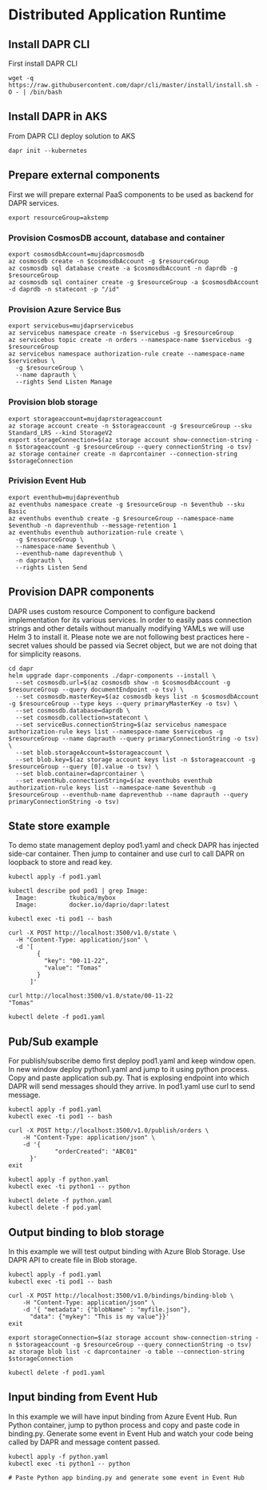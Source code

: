# Distributed Application Runtime

## Install DAPR CLI
First install DAPR CLI

```
wget -q https://raw.githubusercontent.com/dapr/cli/master/install/install.sh -O - | /bin/bash
```

## Install DAPR in AKS
From DAPR CLI deploy solution to AKS

```
dapr init --kubernetes 
```

## Prepare external components
First we will prepare external PaaS components to be used as backend for DAPR services.

```
export resourceGroup=akstemp
```

### Provision CosmosDB account, database and container
```
export cosmosdbAccount=mujdaprcosmosdb
az cosmosdb create -n $cosmosdbAccount -g $resourceGroup
az cosmosdb sql database create -a $cosmosdbAccount -n daprdb -g $resourceGroup
az cosmosdb sql container create -g $resourceGroup -a $cosmosdbAccount -d daprdb -n statecont -p "/id"
```

### Provision Azure Service Bus
```
export servicebus=mujdaprservicebus
az servicebus namespace create -n $servicebus -g $resourceGroup
az servicebus topic create -n orders --namespace-name $servicebus -g $resourceGroup
az servicebus namespace authorization-rule create --namespace-name $servicebus \
  -g $resourceGroup \
  --name daprauth \
  --rights Send Listen Manage
```

### Provision blob storage
```
export storageaccount=mujdaprstorageaccount
az storage account create -n $storageaccount -g $resourceGroup --sku Standard_LRS --kind StorageV2
export storageConnection=$(az storage account show-connection-string -n $storageaccount -g $resourceGroup --query connectionString -o tsv)
az storage container create -n daprcontainer --connection-string $storageConnection
```

### Privision Event Hub
```
export eventhub=mujdapreventhub
az eventhubs namespace create -g $resourceGroup -n $eventhub --sku Basic
az eventhubs eventhub create -g $resourceGroup --namespace-name $eventhub -n dapreventhub --message-retention 1
az eventhubs eventhub authorization-rule create \
  -g $resourceGroup \
  --namespace-name $eventhub \
  --eventhub-name dapreventhub \
  -n daprauth \
  --rights Listen Send
```

## Provision DAPR components
DAPR uses custom resource Component to configure backend implementation for its various services. In order to easily pass connection strings and other details without manually modifying YAMLs we will use Helm 3 to install it. Please note we are not following best practices here - secret values should be passed via Secret object, but we are not doing that for simplicity reasons.

```
cd dapr
helm upgrade dapr-components ./dapr-components --install \
  --set cosmosdb.url=$(az cosmosdb show -n $cosmosdbAccount -g $resourceGroup --query documentEndpoint -o tsv) \
  --set cosmosdb.masterKey=$(az cosmosdb keys list -n $cosmosdbAccount -g $resourceGroup --type keys --query primaryMasterKey -o tsv) \
  --set cosmosdb.database=daprdb \
  --set cosmosdb.collection=statecont \
  --set serviceBus.connectionString=$(az servicebus namespace authorization-rule keys list --namespace-name $servicebus -g $resourceGroup --name daprauth --query primaryConnectionString -o tsv) \
  --set blob.storageAccount=$storageaccount \
  --set blob.key=$(az storage account keys list -n $storageaccount -g $resourceGroup --query [0].value -o tsv) \
  --set blob.container=daprcontainer \
  --set eventHub.connectionString=$(az eventhubs eventhub authorization-rule keys list --namespace-name $eventhub -g $resourceGroup --eventhub-name dapreventhub --name daprauth --query primaryConnectionString -o tsv)
```

## State store example
To demo state management deploy pod1.yaml and check DAPR has injected side-car container. Then jump to container and use curl to call DAPR on loopback to store and read key.

```
kubectl apply -f pod1.yaml

kubectl describe pod pod1 | grep Image:
  Image:         tkubica/mybox
  Image:         docker.io/daprio/dapr:latest

kubectl exec -ti pod1 -- bash

curl -X POST http://localhost:3500/v1.0/state \
  -H "Content-Type: application/json" \
  -d '[
        {
          "key": "00-11-22",
          "value": "Tomas"
        }
      ]'

curl http://localhost:3500/v1.0/state/00-11-22
"Tomas"

kubectl delete -f pod1.yaml
```

## Pub/Sub example
For publish/subscribe demo first deploy pod1.yaml and keep window open. In new window deploy python1.yaml and jump to it using python process. Copy and paste application sub.py. That is explosing endpoint into which DAPR will send messages should they arrive. In pod1.yaml use curl to send message.

```
kubectl apply -f pod1.yaml
kubectl exec -ti pod1 -- bash

curl -X POST http://localhost:3500/v1.0/publish/orders \
	-H "Content-Type: application/json" \
	-d '{
       	     "orderCreated": "ABC01"
      }'
exit

kubectl apply -f python.yaml
kubectl exec -ti python1 -- python

kubectl delete -f python.yaml
kubectl delete -f pod.yaml
```

## Output binding to blob storage
In this example we will test output binding with Azure Blob Storage. Use DAPR API to create file in Blob storage.

```
kubectl apply -f pod1.yaml
kubectl exec -ti pod1 -- bash

curl -X POST http://localhost:3500/v1.0/bindings/binding-blob \
	-H "Content-Type: application/json" \
	-d '{ "metadata": {"blobName" : "myfile.json"}, 
      "data": {"mykey": "This is my value"}}'
exit

export storageConnection=$(az storage account show-connection-string -n $storageaccount -g $resourceGroup --query connectionString -o tsv)
az storage blob list -c daprcontainer -o table --connection-string $storageConnection

kubectl delete -f pod1.yaml
```

## Input binding from Event Hub
In this example we will have input binding from Azure Event Hub. Run Python container, jump to python process and copy and paste code in binding.py. Generate some event in Event Hub and watch your code being called by DAPR and message content passed.

```
kubectl apply -f python.yaml
kubectl exec -ti python1 -- python

# Paste Python app binding.py and generate some event in Event Hub
```

